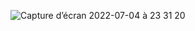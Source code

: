 ![Capture d’écran 2022-07-04 à 23 31 20](https://user-images.githubusercontent.com/58308471/177225272-23838cc5-6dbf-4a36-bdd9-36a44d7b19e3.png)

